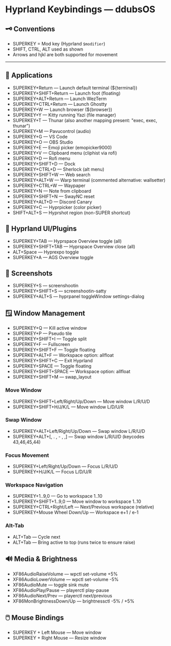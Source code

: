 # Hyprland Keybindings — ddubsOS

## 🗝️ Conventions
- SUPERKEY = Mod key (Hyprland `$modifier`)
- SHIFT, CTRL, ALT used as shown
- Arrows and hjkl are both supported for movement

---

## 🚀 Applications
- SUPERKEY+Return — Launch default terminal (${terminal})
- SUPERKEY+SHIFT+Return — Launch foot (floating)
- SUPERKEY+ALT+Return — Launch WezTerm
- SUPERKEY+CTRL+Return — Launch Ghostty
- SUPERKEY+W — Launch browser (${browser})
- SUPERKEY+Y — Kitty running Yazi (file manager)
- SUPERKEY+T — Thunar (also another mapping present: "exec, exec, thunar")
- SUPERKEY+M — Pavucontrol (audio)
- SUPERKEY+G — VS Code
- SUPERKEY+O — OBS Studio
- SUPERKEY+E — Emoji picker (emopicker9000)
- SUPERKEY+V — Clipboard menu (cliphist via rofi)
- SUPERKEY+D — Rofi menu
- SUPERKEY+SHIFT+D — Dock
- SUPERKEY+CTRL+D — Sherlock (alt menu)
- SUPERKEY+SHIFT+W — Web search
- SUPERKEY+ALT+W — Warp terminal (commented alternative: wallsetter)
- SUPERKEY+CTRL+W — Waypaper
- SUPERKEY+N — Note from clipboard
- SUPERKEY+SHIFT+N — SwayNC reset
- SUPERKEY+ALT+D — Discord Canary
- SUPERKEY+C — Hyprpicker (color picker)
- SHIFT+ALT+S — Hyprshot region (non-SUPER shortcut)

## 🧭 Hyprland UI/Plugins
- SUPERKEY+TAB — Hyprspace Overview toggle (all)
- SUPERKEY+SHIFT+TAB — Hyprspace Overview close (all)
- ALT+Space — Hyprexpo toggle
- SUPERKEY+A — AGS Overview toggle

## 📸 Screenshots
- SUPERKEY+S — screenshootin
- SUPERKEY+SHIFT+S — screenshootin-satty
- SUPERKEY+ALT+S — hyprpanel toggleWindow settings-dialog

## 🪟 Window Management
- SUPERKEY+Q — Kill active window
- SUPERKEY+P — Pseudo tile
- SUPERKEY+SHIFT+I — Toggle split
- SUPERKEY+F — Fullscreen
- SUPERKEY+SHIFT+F — Toggle floating
- SUPERKEY+ALT+F — Workspace option: allfloat
- SUPERKEY+SHIFT+C — Exit Hyprland
- SUPERKEY+SPACE — Toggle floating
- SUPERKEY+SHIFT+SPACE — Workspace option: allfloat
- SUPERKEY+SHIFT+M — swap_layout

### Move Window
- SUPERKEY+SHIFT+Left/Right/Up/Down — Move window L/R/U/D
- SUPERKEY+SHIFT+H/J/K/L — Move window L/D/U/R

### Swap Window
- SUPERKEY+ALT+Left/Right/Up/Down — Swap window L/R/U/D
- SUPERKEY+ALT+[, . , - , ,] — Swap window L/R/U/D (keycodes 43,46,45,44)

### Focus Movement
- SUPERKEY+Left/Right/Up/Down — Focus L/R/U/D
- SUPERKEY+H/J/K/L — Focus L/D/U/R

### Workspace Navigation
- SUPERKEY+1..9,0 — Go to workspace 1..10
- SUPERKEY+SHIFT+1..9,0 — Move window to workspace 1..10
- SUPERKEY+CTRL+Right/Left — Next/Previous workspace (relative)
- SUPERKEY+Mouse Wheel Down/Up — Workspace e+1 / e-1

### Alt-Tab
- ALT+Tab — Cycle next
- ALT+Tab — Bring active to top (runs twice to ensure raise)

## 🔊 Media & Brightness
- XF86AudioRaiseVolume — wpctl set-volume +5%
- XF86AudioLowerVolume — wpctl set-volume -5%
- XF86AudioMute — toggle sink mute
- XF86AudioPlay/Pause — playerctl play-pause
- XF86AudioNext/Prev — playerctl next/previous
- XF86MonBrightnessDown/Up — brightnessctl -5% / +5%

## 🖱️ Mouse Bindings
- SUPERKEY + Left Mouse — Move window
- SUPERKEY + Right Mouse — Resize window

